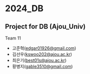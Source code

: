 # 2024_DB
## Project for DB (Ajou_Univ)

Team 11

+ 고준혁(edgar01926@gmail.com)
+ 김선우(kswoo202@ajou.ac.kr)
+ 최은기(best01s@ajou.ac.kr)
+ 황병지(gable3510@gmail.com)
